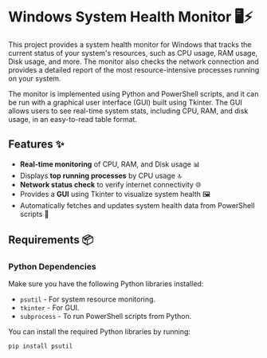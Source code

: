 # Windows System Health Monitor 🖥️⚡

This project provides a system health monitor for Windows that tracks the current status of your system's resources, such as CPU usage, RAM usage, Disk usage, and more. The monitor also checks the network connection and provides a detailed report of the most resource-intensive processes running on your system.

The monitor is implemented using Python and PowerShell scripts, and it can be run with a graphical user interface (GUI) built using Tkinter. The GUI allows users to see real-time system stats, including CPU, RAM, and disk usage, in an easy-to-read table format.

## Features ✨

- **Real-time monitoring** of CPU, RAM, and Disk usage 📊
- Displays **top running processes** by CPU usage 🔝
- **Network status check** to verify internet connectivity 🌐
- Provides a **GUI** using Tkinter to visualize system health 🖼️
- Automatically fetches and updates system health data from PowerShell scripts 🧠

## Requirements 📦

### Python Dependencies

Make sure you have the following Python libraries installed:

- `psutil` - For system resource monitoring.
- `tkinter` - For GUI.
- `subprocess` - To run PowerShell scripts from Python.

You can install the required Python libraries by running:

```bash
pip install psutil

